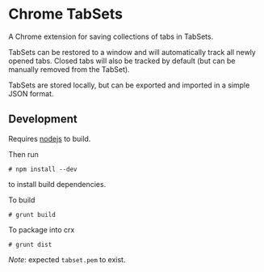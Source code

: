 Chrome TabSets
==============

A Chrome extension for saving collections of tabs in TabSets.

TabSets can be restored to a window and will automatically track all newly opened tabs.
Closed tabs will also be tracked by default (but can be manually removed from the TabSet).

TabSets are stored locally, but can be exported and imported in a simple JSON format.

Development
-----------

Requires [nodejs](nodejs.org) to build.

Then run
```
# npm install --dev
```
to install build dependencies.

To build
```
# grunt build
```

To package into crx
```
# grunt dist
```
*Note*: expected `tabset.pem` to exist.

